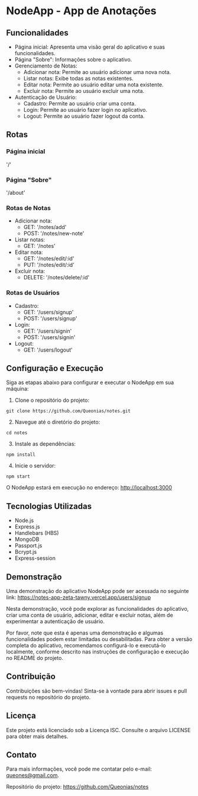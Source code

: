 <h1>NodeApp - App de Anotações</h1>

  <h2>Funcionalidades</h2>
  <ul>
    <li>Página inicial: Apresenta uma visão geral do aplicativo e suas funcionalidades.</li>
    <li>Página "Sobre": Informações sobre o aplicativo.</li>
    <li>Gerenciamento de Notas:
      <ul>
        <li>Adicionar nota: Permite ao usuário adicionar uma nova nota.</li>
        <li>Listar notas: Exibe todas as notas existentes.</li>
        <li>Editar nota: Permite ao usuário editar uma nota existente.</li>
        <li>Excluir nota: Permite ao usuário excluir uma nota.</li>
      </ul>
    </li>
    <li>Autenticação de Usuário:
      <ul>
        <li>Cadastro: Permite ao usuário criar uma conta.</li>
        <li>Login: Permite ao usuário fazer login no aplicativo.</li>
        <li>Logout: Permite ao usuário fazer logout da conta.</li>
      </ul>
    </li>
  </ul>

  <h2>Rotas</h2>

  <h3>Página inicial</h3>
  <p>'/'</p>

  <h3>Página "Sobre"</h3>
  <p>'/about'</p>

  <h3>Rotas de Notas</h3>

  <ul>
    <li>Adicionar nota:
      <ul>
        <li>GET: '/notes/add'</li>
        <li>POST: '/notes/new-note'</li>
      </ul>
    </li>
    <li>Listar notas:
      <ul>
        <li>GET: '/notes'</li>
      </ul>
    </li>
    <li>Editar nota:
      <ul>
        <li>GET: '/notes/edit/:id'</li>
        <li>PUT: '/notes/edit/:id'</li>
      </ul>
    </li>
    <li>Excluir nota:
      <ul>
        <li>DELETE: '/notes/delete/:id'</li>
      </ul>
    </li>
  </ul>

  <h3>Rotas de Usuários</h3>

  <ul>
    <li>Cadastro:
      <ul>
        <li>GET: '/users/signup'</li>
        <li>POST: '/users/signup'</li>
      </ul>
    </li>
    <li>Login:
      <ul>
        <li>GET: '/users/signin'</li>
        <li>POST: '/users/signin'</li>
      </ul>
    </li>
    <li>Logout:
      <ul>
        <li>GET: '/users/logout'</li>
      </ul>
    </li>
  </ul>

  <h2>Configuração e Execução</h2>

  <p>Siga as etapas abaixo para configurar e executar o NodeApp em sua máquina:</p>

  <ol>
    <li>Clone o repositório do projeto:</li>
  </ol>
  <pre><code>git clone https://github.com/Queonias/notes.git</code></pre>

  <ol start="2">
    <li>Navegue até o diretório do projeto:</li>
  </ol>
  <pre><code>cd notes</code></pre>

  <ol start="3">
    <li>Instale as dependências:</li>
  </ol>
  <pre><code>npm install</code></pre>

  <ol start="4">
    <li>Inicie o servidor:</li>
  </ol>
  <pre><code>npm start</code></pre>

  <p>O NodeApp estará em execução no endereço: <a href="http://localhost:3000">http://localhost:3000</a></p>

  <h2>Tecnologias Utilizadas</h2>
  <ul>
    <li>Node.js</li>
    <li>Express.js</li>
    <li>Handlebars (HBS)</li>
    <li>MongoDB</li>
    <li>Passport.js</li>
    <li>Bcrypt.js</li>
    <li>Express-session</li>
  </ul>

<h2>Demonstração</h2>
  <p>
    Uma demonstração do aplicativo NodeApp pode ser acessada no seguinte link: 
    <a href="https://notes-app-zeta-tawny.vercel.app/users/signup">https://notes-app-zeta-tawny.vercel.app/users/signup</a>
  </p>
  <p>
    Nesta demonstração, você pode explorar as funcionalidades do aplicativo, criar uma conta de usuário, adicionar, editar e excluir notas, além de experimentar a autenticação de usuário.
  </p>
  <p>
    Por favor, note que esta é apenas uma demonstração e algumas funcionalidades podem estar limitadas ou desabilitadas. Para obter a versão completa do aplicativo, recomendamos configurá-lo e executá-lo localmente, conforme descrito nas instruções de configuração e execução no README do projeto.
  </p>

  <h2>Contribuição</h2>
  <p>Contribuições são bem-vindas! Sinta-se à vontade para abrir issues e pull requests no repositório do projeto.</p>

  <h2>Licença</h2>
  <p>Este projeto está licenciado sob a Licença ISC. Consulte o arquivo LICENSE para obter mais detalhes.</p>

  <h2>Contato</h2>
  <p>Para mais informações, você pode me contatar pelo e-mail: <a href="mailto:queones@gmail.com">queones@gmail.com</a>.</p>

  <p>Repositório do projeto: <a href="https://github.com/Queonias/notes">https://github.com/Queonias/notes</a></p>
</body>
